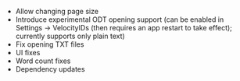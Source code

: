- Allow changing page size
- Introduce experimental ODT opening support (can be enabled in Settings -> VelocityIDs (then requires an app restart to take effect); currently supports only plain text)
- Fix opening TXT files
- UI fixes
- Word count fixes
- Dependency updates